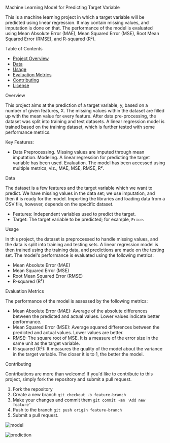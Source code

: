 Machine Learning Model for Predicting Target Variable

This is a machine learning project in which a target variable will be predicted using linear regression. It may contain missing values, and imputation is done on that. The performance of the model is evaluated using Mean Absolute Error (MAE), Mean Squared Error (MSE), Root Mean Squared Error (RMSE), and R-squared (R²).

 Table of Contents

- [Project Overview](#project-overview)
- [Data](#data)
- [Usage](#usage)
- [Evaluation Metrics](#evaluation-metrics)
- [Contributing](#contributing)
- [License](#license)

Overview

This project aims at the prediction of a target variable, y, based on a number of given features, X. The missing values within the dataset are filled up with the mean value for every feature. After data pre-processing, the dataset was split into training and test datasets. A linear regression model is trained based on the training dataset, which is further tested with some performance metrics.

 Key Features:
- Data Preprocessing. Missing values are imputed through mean imputation.
    Modeling. A linear regression for predicting the target variable has been used.
    Evaluation. The model has been accessed using multiple metrics, viz., MAE, MSE, RMSE, R².

Data

The dataset is a few features and the target variable which we want to predict. We have missing values in the data set; we use imputation, and then it is ready for the model. Importing the libraries and loading data from a CSV file, however, depends on the specific dataset.

- Features: Independent variables used to predict the target.
- Target: The target variable to be predicted; for example, `Price`.

 Usage

In this project, the dataset is preprocessed to handle missing values, and the data is split into training and testing sets. A linear regression model is then trained using the training data, and predictions are made on the testing set. The model's performance is evaluated using the following metrics:

- Mean Absolute Error (MAE)
- Mean Squared Error (MSE)
- Root Mean Squared Error (RMSE)
- R-squared (R²)

Evaluation Metrics

The performance of the model is assessed by the following metrics:

- Mean Absolute Error (MAE): Average of the absolute differences between the predicted and actual values. Lower values indicate better performance.
- Mean Squared Error (MSE): Average squared differences between the predicted and actual values. Lower values are better.
- RMSE: The square root of MSE. It is a measure of the error size in the same unit as the target variable.
- R-squared (R²): It measures the quality of the model about the variance in the target variable. The closer it is to 1, the better the model.

Contributing

Contributions are more than welcome! If you'd like to contribute to this project, simply fork the repository and submit a pull request.

1. Fork the repository
2. Create a new branch `git checkout -b feature-branch`
3. Make your changes and commit them `git commit -am 'Add new feature'`
4. Push to the branch `git push origin feature-branch`
5. Submit a pull request.

![model](https://github.com/user-attachments/assets/1fe40c40-146a-4322-8632-f5e2348c97ea)

![prediction](https://github.com/user-attachments/assets/8074bc34-db0a-497c-8826-ab85fc71ca68)
